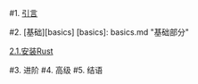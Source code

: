 #1. [引言][README]

[README]: README.md "引言"
	
#2. [基础][basics]
[basics]: basics.md "基础部分"


[2.1.安装Rust][install_rust]

[install_rust]: install_rust.md "安装rust"

#3. 进阶
#4. 高级
#5. 结语


	

